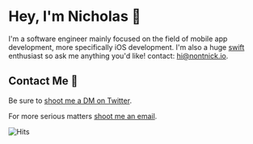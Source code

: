 # Hey, I'm Nicholas 👋

I'm a software engineer mainly focused on the field of mobile app development, more specifically iOS development. I'm also a huge [swift](https://www.swift.org/) enthusiast so ask me anything you'd like! contact: hi@nontnick.io. <br />

## Contact Me 💌
Be sure to <a href="https://twitter.com/heynickn">shoot me a DM on Twitter</a>.

For more serious matters <a href="mailto:hi@notnick.io">shoot me an email</a>.

![Hits](https://hits-app.vercel.app/hits?url=https%3A%2F%2Fgithub.com%2Falsonick&label=views)
